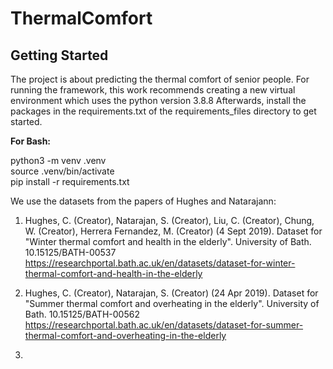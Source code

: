 # ThermalComfort

## Getting Started
The project is about predicting the thermal comfort of senior people. 
For running the framework, this work recommends creating a new virtual environment which uses the python version 3.8.8
Afterwards, install the packages in the requirements.txt of the requirements_files directory to get started.

**For Bash:**  

python3 -m venv .venv  
source .venv/bin/activate  
pip install -r requirements.txt

We use the datasets from the papers of Hughes and Natarajann: 
1) Hughes, C. (Creator), Natarajan, S. (Creator), Liu, C. (Creator), Chung, W. (Creator), Herrera Fernandez, M. (Creator) (4 Sept 2019). Dataset for "Winter thermal comfort and health in the elderly". University of Bath. 10.15125/BATH-00537
https://researchportal.bath.ac.uk/en/datasets/dataset-for-winter-thermal-comfort-and-health-in-the-elderly

2) Hughes, C. (Creator), Natarajan, S. (Creator) (24 Apr 2019). Dataset for "Summer thermal comfort and overheating in the elderly". University of Bath. 10.15125/BATH-00562
https://researchportal.bath.ac.uk/en/datasets/dataset-for-summer-thermal-comfort-and-overheating-in-the-elderly
  
4) 
